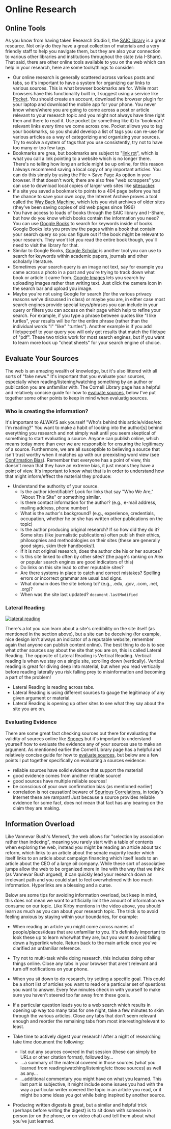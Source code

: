 # Online Research


## Online Tools

As you know from having taken Research Studio I, the [SAIC library](http://www.saic.edu/academics/libraries-special-collections/john-flaxman-library) is a great resource. Not only do they have a great collection of materials and a very friendly staff to help you navigate them, but they are also your connection to various other libraries and institutions throughout the state (via I-Share). That said, there are other online tools available to you on the web which can help in your research, here are some tools/things to consider:
- Our online research is generally scattered across various posts and tabs, so it's important to have a system for organizing our links to various sources. This is what browser bookmarks are for. While most browsers have this functionality built in, I suggest using a service like [Pocket](https://getpocket.com/a/queue/list/). You should create an account, download the browser plugin for your laptop and download the mobile app for your phone. You never know when/where you are going to come across a post or article relevant to your research topic and you might not always have time right then and there to read it. Use pocket (or something like it) to 'bookmark' relevant links every time we come across one. Pocket allows you to tag your bookmarks, so you should develop a list of tags you can re-use for various articles as a way of categorizing and organizing your sources. Try to evolve a system of tags that you use consistently, try not to have too many or too few tags.
- Bookmarks are grea, but bookmarks are subject to "[link rot](https://en.wikipedia.org/wiki/Link_rot)", which is what you call a link pointing to a website which is no longer there. There's no telling how long an article might be up online, for this reason I always recommend saving a local copy of any important articles. You can do this simply by using the File > Save Page As option in your browser. If that doesn't work, there are also free "web scrappers" you can use to download local copies of larger web sites like [sitesucker](https://ricks-apps.com/osx/sitesucker/index.html).
- If a site you saved a bookmark to points to a 404 page before you had the chance to save your own copy, the Internet Archive proves a tool called the [Way Back Machine](https://web.archive.org/), which lets you visit archives of older sites (they've been saving copies of old web pages since 1996)
- You have access to loads of books through the SAIC library and I-Share, but how do you know which books contain the information you need? You can use [Google Books](https://books.google.com/) to search for keywords inside of books. Google Books lets you preview the pages within a book that contain your search query so you can figure out if the book might be relevant to your research. They won't let you read the entire book though, you'll need to visit the library for that.
- Similar to Google Books, [Google Scholar](https://scholar.google.com/) is another tool you can use to search for keywords within academic papers, journals and other scholarly literature.
- Sometimes your search query is an image not text, say for example you came across a photo in a post and you're trying to track down what book or article it came from. [Google Images](https://images.google.com/) lets you search by uploading images rather than writing text. Just click the camera icon in the search bar and upload you image.
- Maybe you're not using Google for search (for the various privacy reasons we've discussed in class) or maybe you are, in either case most search engines provide special keys/phrases you can include in your query or filters you can access on their page which help to refine your search. For example, if you type a phrase between quotes like "I like turtles", your results will be for the entire phrase (rather than the individual words "I" "like" "turtles"). Another example is if you add filetype:pdf to your query you will only get results that match the filetype of "pdf". These two tricks work for most search engines, but if you want to learn more look up "cheat sheets" for your search engine of choice.


## Evaluate Your Sources

The web is an amazing wealth of knowledge, but it's also littered with all sorts of "fake news." It's important that you evaluate your sources, especially when reading/listening/watching something by an author or publication you are unfamiliar with. The Cornell Library page has a helpful and relatively concise guide for how to [evaluate sources](https://www.library.cornell.edu/research/introduction#2Findingbooks,articles,andothermater), below I've put together some other points to keep in mind when evaluatig sources.

### Who is creating the information?  

It's important to ALWAYS ask yourself "Who's behind this article/video/etc I'm reading?" You want to make a habit of looking into the author[s] behind everything you research and not simply wait until you seem skeptical of something to start evaluating a source. Anyone can publish online, which means today more than ever we are responsible for ensuring the legitimacy of a source. Furthermore, we are all susceptible to believing a source that isn't trust worthy when it matches up with our preexisting word view (see [Confirmation Bias](https://en.wikipedia.org/wiki/Confirmation_bias)). Remember that everyone has a point of view, this doesn't mean that they have an extreme bias, it just means they have a point of view. It's important to know what that is in order to understand how that might inform/effect the material they produce:
- Understand the authority of your source.
  - Is the author identifiable? Look for links that say "Who We Are," "About This Site" or something similar.
  - Is there contact information for the author? (e.g., e-mail address, mailing address, phone number)
  - What is the author's background? (e.g., experience, credentials, occupation, whether he or she has written other publications on the topic)
  - Is the author producing original research? If so how did they do it? Some sites (like journalistic publications) often publish their ethics, philosophies and methodologies on their sites (these are generally good signs, skim their handbooks!).
  - If it is not original research, does the author cite his or her sources?
  - Is this site linked to often by other sites? (the page's ranking on Alex or popular search engines are good indicators of this)
  - Do links on this site lead to other reputable sites?
  - Are there systems in place to catch and correct mistakes? Spelling errors or incorrect grammar are usual bad signs.
  - What domain does the site belong to? (e.g., .edu, .gov, .com, .net, .org)?
  - When was the site last updated? `document.lastModified`

### Lateral Reading

[![lateral reading](http://i3.ytimg.com/vi/GoQG6Tin-1E/maxresdefault.jpg)](https://www.youtube.com/watch?v=GoQG6Tin-1E)

There's a lot you can learn about a site's credibility on the site itself (as mentioned in the section above), but a site can be deceiving (for example, nice design isn't always an indicator of a reputable website, remember again that anyone can publish content online). The best thing to do is to see what other sources say about the site that you are on, this is called Lateral Reading. The opposite of Lateral Reading is Vertical Reading. Vertical reading is when we stay on a single site, scrolling down (vertically). Vertical reading is great for diving deep into material, but when you read vertically before reading laterally you risk falling prey to misinformation and becoming a part of the problem!

- Lateral Reading is reading across tabs.
- Lateral Reading is using different sources to gauge the legitimacy of any given argument or material.
- Lateral Reading is opening up other sites to see what they say about the site you are on.

### Evaluating Evidence

There are some great fact checking sources out there for evaluating the validity of sources online like [Snopes](https://www.snopes.com/) but it's important to understand yourself how to evaluate the evidence any of your sources use to make an argument. As mentioned earlier the Cornell Library page has a helpful and relatively concise guide for how to [evaluate sources](https://www.library.cornell.edu/research/introduction#2Findingbooks,articles,andothermater), but below are a few points I put together specifically on evaluating a sources evidence:
- reliable sources have solid evidence that support the material!
- good evidence comes from another reliable source!
- good sources have multiple reliable sources!
- be conscious of your own confirmation bias (as mentioned earlier)
- correlation is not causation! beware of [Spurious Correlations](http://tylervigen.com/spurious-correlations), in today's Internet these are rampant! Just because a source provides reliable evidence for some fact, does not mean that fact has any bearing on the claim they are making.


## Information Overload

Like Vannevar Bush's Memex1, the web allows for "selection by association rather than indexing", meaning you rarely start with a table of contents when exploring the web, instead you might be reading an article about tax reform, which links to an article about the senate majority leader which itself links to an article about campaign financing which itself leads to an article about the CEO of a large oil company. While these sort of associative jumps allow the web to be organized more in line with the way that we think (as Vannevar Bush argued), it can quickly lead your research down an irrelevant path and you could start to feel overwhelmed with too much information. Hyperlinks are a blessing and a curse.

Below are some tips for avoiding information overload, but keep in mind, this does not mean we want to artificially limit the amount of information we consume on our topic. Like Kirby mentions in the video above, you should learn as much as you can about your research topic. The trick is to avoid feeling anxious by staying within your boundaries, for example:
- When reading an article you might come across names of people/places/ideas that are unfamiliar to you. It's definitely important to look these up to learn who/what they are, but you want to avoid falling down a hyperlink whole. Return back to the main article once you've clarified an unfamiliar reference.
- Try not to multi-task while doing research, this includes doing other things online. Close any tabs in your browser that aren't relevant and turn off notifications on your phone.
- When you sit down to do research, try setting a specific goal. This could be a short list of articles you want to read or a particular set of questions you want to answer. Every few minutes check in with yourself to make sure you haven't steered too far away from these goals.
- If a particular question leads you to a web search which results in opening up way too many tabs for one night, take a few minutes to skim through the various articles. Close any tabs that don't seem relevant enough and reorder the remaining tabs from most interesting/relevant to least.
- Take time to actively digest your research! After a night of researching take time document the following:
  - list out any sources covered in that session (these can simply be URLs or other citation format), followed by...
  - ...a summary of the material covered in those sources (what you learned from reading/watching/listening/etc those sources) as well as any...
  - ...additional commentary you might have on what you learned. This last part is subjective, it might include some issues you had with the way a particular writer covered the topic in an article you read, or it might be some ideas you got while being inspired by another source.

- Producing written digests is great, but a similar and helpful trick (perhaps before writing the digest) is to sit down with someone in person (or on the phone, or on video chat) and tell them about what you've just learned.
